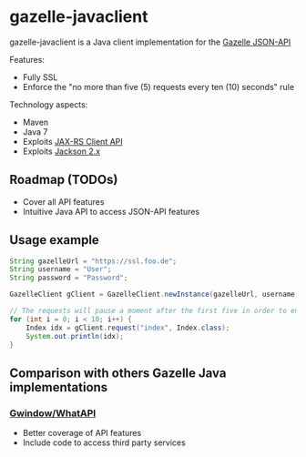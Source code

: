 # gazelle-javaclient

gazelle-javaclient is a Java client implementation for the [Gazelle JSON-API](https://github.com/WhatCD/Gazelle/wiki/JSON-API-Documentation)

Features:
- Fully SSL 
- Enforce the "no more than five (5) requests every ten (10) seconds" rule

Technology aspects:
- Maven
- Java 7
- Exploits [JAX-RS Client API](https://jersey.java.net/documentation/2.17/client.html)
- Exploits [Jackson 2.x](https://jersey.java.net/documentation/2.17/media.html)

## Roadmap (TODOs)
- Cover all API features
- Intuitive Java API to access JSON-API features

## Usage example
```Java
String gazelleUrl = "https://ssl.foo.de";
String username = "User";
String password = "Password";

GazelleClient gClient = GazelleClient.newInstance(gazelleUrl, username, password);

// The requests will pause a moment after the first five in order to enforce the limit
for (int i = 0; i < 10; i++) {
	Index idx = gClient.request("index", Index.class);
	System.out.println(idx);
}
```

## Comparison with others Gazelle Java implementations

### [Gwindow/WhatAPI](https://github.com/Gwindow/WhatAPI)
- Better coverage of API features
- Include code to access third party services

